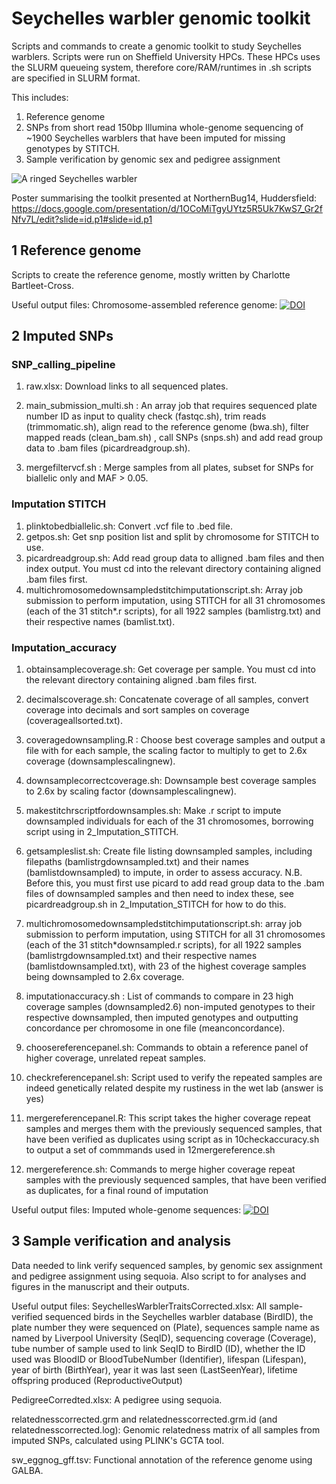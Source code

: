 # Seychelles warbler genomic toolkit

Scripts and commands to create a genomic toolkit to study Seychelles warblers. 
Scripts were run on Sheffield University HPCs. These HPCs uses the SLURM queueing system, therefore core/RAM/runtimes in .sh scripts are specified in SLURM format. 

This includes:
1) Reference genome
2) SNPs from short read 150bp Illumina whole-genome sequencing of ~1900 Seychelles warblers that have been imputed for missing genotypes by STITCH.
3) Sample verification by genomic sex and pedigree assignment

![A ringed Seychelles warbler](Other/20210528-IMG_0515.jpeg)

Poster summarising the toolkit presented at NorthernBug14, Huddersfield: https://docs.google.com/presentation/d/1OCoMiTgyUYtz5R5Uk7KwS7_Gr2fNfv7L/edit?slide=id.p1#slide=id.p1


## 1 Reference genome

Scripts to create the reference genome, mostly written by Charlotte Bartleet-Cross.

Useful output files:
Chromosome-assembled reference genome: [![DOI](https://zenodo.org/badge/DOI/10.5281/zenodo.14717915.svg)](https://doi.org/10.5281/zenodo.14717915)


## 2 Imputed SNPs

### SNP_calling_pipeline
1. raw.xlsx: Download links to all sequenced plates.

2. main_submission_multi.sh : An array job that requires sequenced plate number ID as input to quality check (fastqc.sh), trim reads (trimmomatic.sh), align read to the reference genome (bwa.sh), filter mapped reads (clean_bam.sh) , call SNPs (snps.sh) and add read group data to .bam files (picardreadgroup.sh).

3. mergefiltervcf.sh : Merge samples from all plates, subset for SNPs for biallelic only and MAF > 0.05.


### Imputation STITCH

1. plinktobedbiallelic.sh: Convert .vcf file to .bed file.
2. getpos.sh: Get snp position list and split by chromosome for STITCH to use.
3. picardreadgroup.sh: Add read group data to alligned .bam files and then index output. You must cd into the relevant directory containing aligned .bam files first.
4. multichromosomedownsampledstitchimputationscript.sh: Array job submission to perform imputation, using STITCH for all 31 chromosomes (each of the 31 stitch*.r scripts),  for all 1922 samples (bamlistrg.txt) and their respective names (bamlist.txt).

### Imputation_accuracy

1. obtainsamplecoverage.sh: Get coverage per sample. You must cd into the relevant directory containing aligned .bam files first.

2. decimalscoverage.sh: Concatenate coverage of all samples, convert coverage into decimals and sort samples on coverage (coverageallsorted.txt).

3. coveragedownsampling.R : Choose best coverage samples and output a file with  for each sample, the scaling factor to multiply to get to 2.6x coverage (downsamplescalingnew).

4. downsamplecorrectcoverage.sh: Downsample best coverage samples to 2.6x by scaling factor  (downsamplescalingnew).

5. makestitchrscriptfordownsamples.sh: Make .r script  to impute downsampled individuals for each of the 31 chromosomes, borrowing script using in 2_Imputation_STITCH.

6. getsampleslist.sh: Create file listing downsampled samples, including filepaths (bamlistrgdownsampled.txt) and their names (bamlistdownsampled) to impute, in order to assess accuracy. N.B. Before this, you must first use picard to add read group data to the .bam files of downsampled samples and then need to index these, see picardreadgroup.sh in 2_Imputation_STITCH for how to do this.

7. multichromosomedownsampledstitchimputationscript.sh: array job submission to perform imputation, using STITCH for all 31 chromosomes (each of the 31 stitch*downsampled.r scripts),  for all 1922 samples (bamlistrgdownsampled.txt) and their respective names (bamlistdownsampled.txt), with 23 of the highest coverage samples being downsampled to 2.6x coverage.

8. imputationaccuracy.sh : List of commands to compare in 23 high coverage samples (downsampled2.6) non-imputed genotypes to their respective downsampled, then imputed genotypes and outputting concordance per chromosome in one file (meanconcordance).

9.  choosereferencepanel.sh: Commands to obtain a reference panel of higher coverage, unrelated repeat samples.

10.  checkreferencepanel.sh: Script used to verify the repeated samples are indeed genetically related despite my rustiness in the wet lab (answer is yes)

11.  mergereferencepanel.R: This script takes the higher coverage repeat samples and merges them with the previously sequenced samples, that have been verified as duplicates using script as in 10checkaccuracy.sh to output a set of commmands used in 12mergereference.sh

12.   mergereference.sh: Commands to merge  higher coverage repeat samples with the previously sequenced samples, that have been verified as duplicates, for a final round of imputation

Useful output files:
Imputed whole-genome sequences: [![DOI](https://zenodo.org/badge/DOI/10.5281/zenodo.14717915.svg)](https://doi.org/10.5281/zenodo.14717915)


## 3 Sample verification and analysis

Data needed to link verify sequenced samples, by genomic sex assignment and pedigree assignment using sequoia. Also script to for analyses and figures in the manuscript and their outputs.

Useful output files:
SeychellesWarblerTraitsCorrected.xlsx: All sample-verified sequenced birds in the Seychelles warbler database (BirdID), the plate number they were sequenced on (Plate), sequences sample name as named by Liverpool University (SeqID), sequencing coverage (Coverage), tube number of sample used to link SeqID to BirdID (ID), whether the ID used was BloodID or BloodTubeNumber (Identifier), lifespan (Lifespan), year of birth (BirthYear), year it was last seen (LastSeenYear), lifetime offspring produced (ReproductiveOutput)

PedigreeCorredted.xlsx: A pedigree using sequoia.

relatednesscorrected.grm and relatednesscorrected.grm.id (and relatednesscorrected.log): Genomic relatedness matrix of all samples from imputed SNPs, calculated using PLINK's GCTA tool.

sw_eggnog_gff.tsv: Functional annotation of the reference genome using GALBA.
